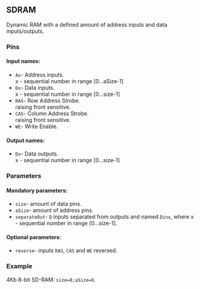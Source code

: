 ## SDRAM

Dynamic RAM with a defined amount of address inputs and data inputs/outputs.

### Pins

#### Input names:

- `Ax`- Address inputs.  
  x - sequential number in range [0…aSize-1]
- `Dx`- Data inputs.  
  x - sequential number in range [0…size-1]
- `RAS`- Row Address Strobe.  
  raising front sensitive.
- `CAS`- Column Address Strobe.  
  raising front sensitive.
- `WE`- Write Enable.

#### Output names:

- `Dx`- Data outputs.  
  x - sequential number in range [0…size-1]

### Parameters

#### Mandatory parameters:

- `size`- amount of data pins.
- `aSize`- amount of address pins.
- `separateOut`- `D` inputs separated from outputs and named `Dinx`, where x - sequential number in range [0…size-1].

#### Optional parameters:

- `reverse`- inputs `RAS`, `CAS` and `WE` reversed.

### Example

4Kb 8-bit SD-RAM: `size=8;aSize=6`.
